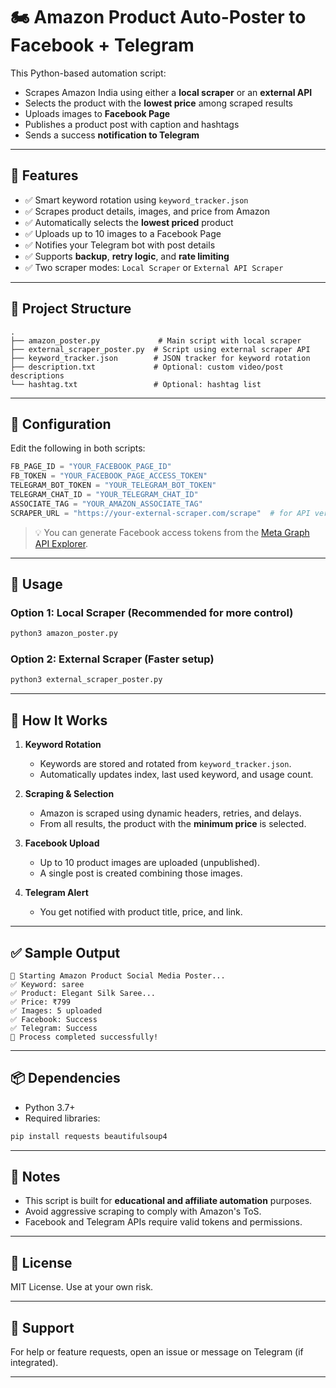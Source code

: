 # 🏍️ Amazon Product Auto-Poster to Facebook + Telegram

This Python-based automation script:

* Scrapes Amazon India using either a **local scraper** or an **external API**
* Selects the product with the **lowest price** among scraped results
* Uploads images to **Facebook Page**
* Publishes a product post with caption and hashtags
* Sends a success **notification to Telegram**

---

## 🚀 Features

* ✅ Smart keyword rotation using `keyword_tracker.json`
* ✅ Scrapes product details, images, and price from Amazon
* ✅ Automatically selects the **lowest priced** product
* ✅ Uploads up to 10 images to a Facebook Page
* ✅ Notifies your Telegram bot with post details
* ✅ Supports **backup**, **retry logic**, and **rate limiting**
* ✅ Two scraper modes: `Local Scraper` or `External API Scraper`

---

## 📁 Project Structure

```
.
├── amazon_poster.py             # Main script with local scraper
├── external_scraper_poster.py  # Script using external scraper API
├── keyword_tracker.json        # JSON tracker for keyword rotation
├── description.txt             # Optional: custom video/post descriptions
└── hashtag.txt                 # Optional: hashtag list
```

---

## 🔧 Configuration

Edit the following in both scripts:

```python
FB_PAGE_ID = "YOUR_FACEBOOK_PAGE_ID"
FB_TOKEN = "YOUR_FACEBOOK_PAGE_ACCESS_TOKEN"
TELEGRAM_BOT_TOKEN = "YOUR_TELEGRAM_BOT_TOKEN"
TELEGRAM_CHAT_ID = "YOUR_TELEGRAM_CHAT_ID"
ASSOCIATE_TAG = "YOUR_AMAZON_ASSOCIATE_TAG"
SCRAPER_URL = "https://your-external-scraper.com/scrape"  # for API version
```

> 💡 You can generate Facebook access tokens from the [Meta Graph API Explorer](https://developers.facebook.com/tools/explorer/).

---

## 📌 Usage

### Option 1: Local Scraper (Recommended for more control)

```bash
python3 amazon_poster.py
```

### Option 2: External Scraper (Faster setup)

```bash
python3 external_scraper_poster.py
```

---

## 🧠 How It Works

1. **Keyword Rotation**

   * Keywords are stored and rotated from `keyword_tracker.json`.
   * Automatically updates index, last used keyword, and usage count.

2. **Scraping & Selection**

   * Amazon is scraped using dynamic headers, retries, and delays.
   * From all results, the product with the **minimum price** is selected.

3. **Facebook Upload**

   * Up to 10 product images are uploaded (unpublished).
   * A single post is created combining those images.

4. **Telegram Alert**

   * You get notified with product title, price, and link.

---

## ✅ Sample Output

```
🚀 Starting Amazon Product Social Media Poster...
✅ Keyword: saree
✅ Product: Elegant Silk Saree...
✅ Price: ₹799
✅ Images: 5 uploaded
✅ Facebook: Success
✅ Telegram: Success
🎉 Process completed successfully!
```

---

## 📦 Dependencies

* Python 3.7+
* Required libraries:

```bash
pip install requests beautifulsoup4
```

---

## 🔐 Notes

* This script is built for **educational and affiliate automation** purposes.
* Avoid aggressive scraping to comply with Amazon's ToS.
* Facebook and Telegram APIs require valid tokens and permissions.

---

## 📄 License

MIT License. Use at your own risk.

---

## 🤛 Support

For help or feature requests, open an issue or message on Telegram (if integrated).

---
